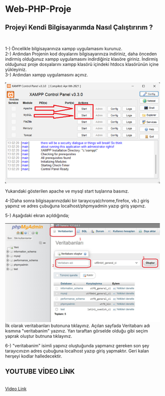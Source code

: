 # Web-PHP-Proje
<p>
<h2>Projeyi Kendi Bilgisayarımda Nasıl Çalıştırırım ?</h2><br>

1-) Öncelikle bilgisayarınıza xampp uygulamasını kurunuz.<br>
2-) Ardından Projenin kod doyalarını bilgisayarınıza indiriniz, daha önceden indirmiş olduğunuz xampp uygulamasını indirdiğiniz klasöre giriniz. İndirmiş olduğunuz proje dosyalarını xampp klasörü içindeki htdocs klasörünün içine yükleyiniz.<br>
3-) Ardından xampp uygulamasını açınız.<br><br>
<img src="xampp.png"><br>

Yukarıdaki gösterilen apache ve mysql start tuşlarına basınız.<br>

4-)Daha sonra bilgisayarınızdaki bir tarayıcıya(chrome,firefox, vb.) giriş yapınız ve adres çubuğuna localhost/phpmyadmin yazıp giriş yapınız.<br>

5-) Aşağıdaki ekran açıldığında; <br><br>
<img src="phpmyadmin.jpg"><br>
İlk olarak veritabanları butonuna tıklayınız. Açılan sayfada Veritabanı adı kısmına "veritabanim" yazınız. Yan taraftan görselde olduğu gibi seçim yaprak oluştur butnuna tıklayınız.<br>

6-) "veritabanim" isimli yapınız oluştuğunda yapmanız gereken son şey tarayıcınızın adres çubuğuna localhost yazıp giriş yapmaktır. Geri kalan herşeyi kodlar halledecektir.


<h2>YOUTUBE VİDEO LİNK</h2><br>
<a href="https://www.youtube.com/watch?v=KzRT2WQ1Ae8">Video Link</a>
</p>